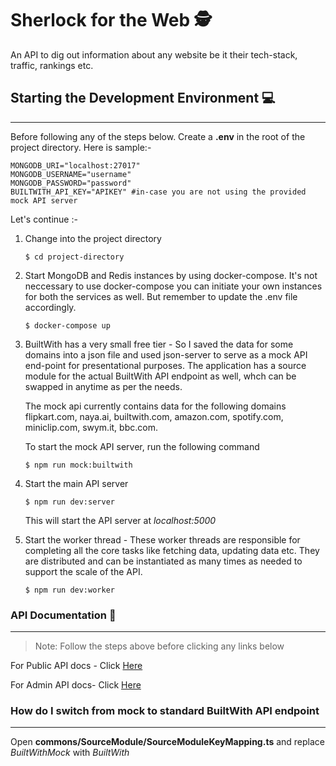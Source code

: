 # Sherlock for the Web 🕵

An API to dig out information about any website be it their tech-stack, traffic, rankings etc.

## Starting the Development Environment 💻

---

Before following any of the steps below. Create a **.env** in the root of the project directory. Here is sample:-

```
MONGODB_URI="localhost:27017"
MONGODB_USERNAME="username"
MONGODB_PASSWORD="password"
BUILTWITH_API_KEY="APIKEY" #in-case you are not using the provided mock API server
```

Let's continue :-

1. Change into the project directory

   `$ cd project-directory`

2. Start MongoDB and Redis instances by using docker-compose. It's not neccessary to use docker-compose you can initiate your own instances for both the services as well. But remember to update the .env file accordingly.

   `$ docker-compose up`

3) BuiltWith has a very small free tier - So I saved the data for some domains into a json file and used json-server to serve as a mock API end-point for presentational purposes. The application has a source module for the actual BuiltWith API endpoint as well, whch can be swapped in anytime as per the needs.

   The mock api currently contains data for the following domains flipkart.com, naya.ai, builtwith.com, amazon.com, spotify.com, miniclip.com, swym.it, bbc.com.

   To start the mock API server, run the following command

   `$ npm run mock:builtwith`

4) Start the main API server

   `$ npm run dev:server`

   This will start the API server at _localhost:5000_

5) Start the worker thread - These worker threads are responsible for completing all the core tasks like fetching data, updating data etc. They are distributed and can be instantiated as many times as needed to support the scale of the API.

   `$ npm run dev:worker`

### API Documentation 📰

---

> Note: Follow the steps above before clicking any links below

For Public API docs - Click [Here](http://localhost:5000/api/v1/docs)

For Admin API docs- Click [Here](http://localhost:5000/admin/v1/docs)

### How do I switch from mock to standard BuiltWith API endpoint

---

Open **commons/SourceModule/SourceModuleKeyMapping.ts** and replace _BuiltWithMock_ with _BuiltWith_
